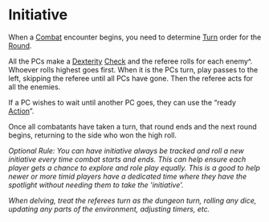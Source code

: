 # Initiative

When a [Combat](Combat.md) encounter begins, you need to determine [Turn](Turn.md) order for the [Round](Round.md).

All the PCs make a [Dexterity](../Player%20Characters/Chosen%20Statistics/Dexterity.md) [Check](Check.md) and the referee rolls for each enemy^. Whoever rolls highest goes first. When it is the PCs turn, play passes to the left, skipping the referee until all PCs have gone. Then the referee acts for all the enemies.

If a PC wishes to wait until another PC goes, they can use the “ready [Action](Action.md)”.

Once all combatants have taken a turn, that round ends and the next round begins, returning to the side who won the high roll.

*Optional Rule:*
*You can have initiative always be tracked and roll a new initiative every time combat starts and ends. This can help ensure each player gets a chance to explore and role play equally. This is a good to help newer or more timid players have a dedicated time where they have the spotlight without needing them to take the 'initiative'.*

*When delving, treat the referees turn as the dungeon turn, rolling any dice, updating any parts of the environment, adjusting timers, etc.*
